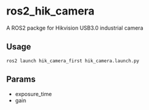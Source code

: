 # ros2_hik_camera

A ROS2 packge for Hikvision USB3.0 industrial camera

## Usage

```
ros2 launch hik_camera_first hik_camera.launch.py
```

## Params

- exposure_time
- gain
